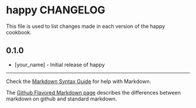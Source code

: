 # happy CHANGELOG

This file is used to list changes made in each version of the happy cookbook.

## 0.1.0
- [your_name] - Initial release of happy

- - -
Check the [Markdown Syntax Guide](http://daringfireball.net/projects/markdown/syntax) for help with Markdown.

The [Github Flavored Markdown page](http://github.github.com/github-flavored-markdown/) describes the differences between markdown on github and standard markdown.

